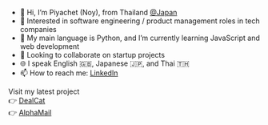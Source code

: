- 👋 Hi, I’m Piyachet (Noy), from Thailand  [@Japan](https://maps.app.goo.gl/BmJ658wHbkWp6T147)
- 👀 Interested in software engineering / product management roles in tech companies
- 🌱 My main language is Python, and I’m currently learning JavaScript and web development
- 💞️ Looking to collaborate on startup projects
- 🌐 I speak English 🇬🇧, Japanese 🇯🇵, and Thai 🇹🇭
- 📫 How to reach me: [LinkedIn](https://www.linkedin.com/in/piyachet-p2145/)

Visit my latest project <br>
👉 [DealCat](https://dealcat.vercel.app) <br>
👉 [AlphaMail](https://alphamailai.vercel.app)
